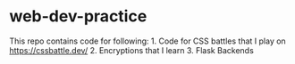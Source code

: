 # web-dev-practice
This repo contains code for following:
    1. Code for CSS battles that I play on https://cssbattle.dev/
    2. Encryptions that I learn
    3. Flask Backends

